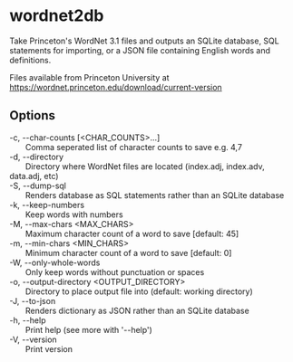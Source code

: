 # wordnet2db

Take Princeton's WordNet 3.1 files and outputs an SQLite database, SQL statements for importing, or a JSON file containing English words and definitions.

Files available from Princeton University at https://wordnet.princeton.edu/download/current-version

## Options
-c, --char-counts [<CHAR_COUNTS>...]  
&emsp;&emsp;Comma seperated list of character counts to save e.g. 4,7  
-d, --directory <DIRECTORY>  
&emsp;&emsp;Directory where WordNet files are located (index.adj, index.adv, data.adj, etc)  
-S, --dump-sql  
&emsp;&emsp;Renders database as SQL statements rather than an SQLite database  
-k, --keep-numbers  
&emsp;&emsp;Keep words with numbers  
-M, --max-chars <MAX_CHARS>  
&emsp;&emsp;Maximum character count of a word to save [default: 45]  
-m, --min-chars <MIN_CHARS>  
&emsp;&emsp;Minimum character count of a word to save [default: 0]  
-W, --only-whole-words  
&emsp;&emsp;Only keep words without punctuation or spaces  
-o, --output-directory <OUTPUT_DIRECTORY>  
&emsp;&emsp;Directory to place output file into (default: working directory)  
-J, --to-json  
&emsp;&emsp;Renders dictionary as JSON rather than an SQLite database  
-h, --help  
&emsp;&emsp;Print help (see more with '--help')  
-V, --version  
&emsp;&emsp;Print version  
